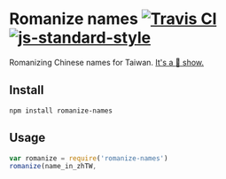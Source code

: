 # Romanize names [![Travis CI](https://travis-ci.org/muan/romanize-names.svg?branch=master)](https://travis-ci.org/muan/romanize-names) [![js-standard-style](https://img.shields.io/badge/code%20style-standard-brightgreen.svg?style=flat)](https://github.com/feross/standard)

Romanizing Chinese names for Taiwan. [It's a :poop: show.](https://en.wikipedia.org/wiki/Chinese_language_romanization_in_Taiwan)

## Install

```
npm install romanize-names
```

## Usage

```javascript
var romanize = require('romanize-names')
romanize(name_in_zhTW,
